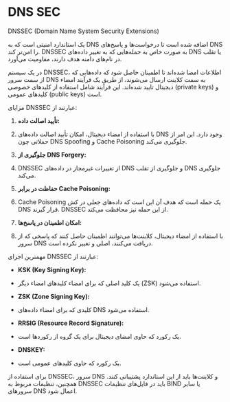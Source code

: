 # DNS SEC
DNSSEC (Domain Name System Security Extensions) 

یک استاندارد امنیتی است که به DNS اضافه شده است تا درخواست‌ها و پاسخ‌های DNS را امن‌تر کند. DNSSEC به صورت خاص به حمله‌هایی که به تغییر داده‌های DNS یا تقلب در نام‌های دامنه هدف دارند، مقاومیت می‌آورد.

در یک سیستم DNSSEC، اطلاعات امضا شده‌اند تا اطمینان حاصل شود که داده‌هایی که از سمت سرور DNS به سمت کلاینت ارسال می‌شوند، از طریق یک فرآیند امضاء دیجیتال تایید شده‌اند. این فرآیند شامل استفاده از کلیدهای خصوصی (private keys) و کلیدهای عمومی (public keys) است.

مزایای DNSSEC عبارتند از:

1. **تأیید اصالت داده:**
2. 
   با استفاده از امضاء دیجیتال، امکان تأیید اصالت داده‌های DNS وجود دارد. این امر از حملاتی چون DNS Spoofing و Cache Poisoning جلوگیری می‌کند.

3. **جلوگیری از DNS Forgery:**
4. 
   DNSSEC از تغییرات غیرمجاز در داده‌های DNS و جلوگیری از تقلب DNS جلوگیری می‌کند.

5. **حفاظت در برابر Cache Poisoning:**
6. 
   Cache Poisoning یک حمله است که هدف آن این است که داده‌های جعلی در کش DNS قرار گیرند. DNSSEC از این حمله نیز محافظت می‌کند.

7. **امکان اطمینان در پاسخ‌ها:**
8. 
   با استفاده از امضاء دیجیتال، کلاینت‌ها می‌توانند اطمینان حاصل کنند که پاسخی که از سرور DNS دریافت می‌کنند، اصلی و تغییر نکرده است.

مهمترین اجزای DNSSEC عبارتند از:


- **KSK (Key Signing Key):**
- 
  یک کلید اصلی که برای امضاء کلیدهای امضاء دیگر (ZSK) استفاده می‌شود.
  

- **ZSK (Zone Signing Key):**
- 
  کلیدی که برای امضاء داده‌های DNS استفاده می‌شود.

- **RRSIG (Resource Record Signature):**
- 
  یک رکورد که حاوی امضای دیجیتال برای یک گروه از رکوردها است.

- **DNSKEY:**
- 
  یک رکورد که حاوی کلیدهای عمومی است.

برای استفاده از DNSSEC، سرور DNS و کلاینت‌ها باید از این استاندارد پشتیبانی کنند. همچنین، تنظیمات مربوط به DNSSEC باید در فایل‌های تنظیمات BIND یا سایر سرورهای DNS اعمال شود.
